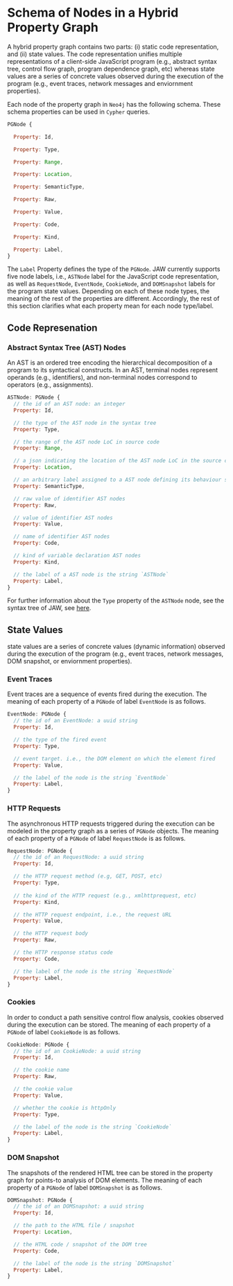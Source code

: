 # Schema of Nodes in a Hybrid Property Graph 
A hybrid property graph contains two parts: (i) static code representation, and (ii) state values.
The code representation unifies multiple representations of a client-side JavaScript program (e.g., abstract syntax tree, control flow graph, program dependence graph, etc) whereas state values are a series of concrete values observed during the execution of the program (e.g., event traces, network messages and enviornment properties).


Each node of the property graph in `Neo4j` has the following schema. 
These schema properties can be used in `Cypher` queries.

```javascript
PGNode {

  Property: Id,  

  Property: Type, 

  Property: Range, 

  Property: Location, 

  Property: SemanticType, 

  Property: Raw, 

  Property: Value, 

  Property: Code, 

  Property: Kind, 

  Property: Label, 
}
```

The `Label` Property defines the type of the `PGNode`. JAW currently supports five node labels,
i.e., `ASTNode` label for the JavaScript code representation, as well as `RequestNode`, `EventNode`, `CookieNode`, and `DOMSnapshot` labels for the program state values. Depending on each of these node types, the meaning of the rest of the properties are different. Accordingly, the rest of this section clarifies what each property mean for each node type/label.

## Code Represenation

### Abstract Syntax Tree (AST) Nodes
An AST is an ordered tree encoding the hierarchical decomposition of a program to its syntactical constructs. In an AST, terminal nodes represent operands (e.g., identifiers), and non-terminal nodes correspond to operators (e.g., assignments).


```javascript
ASTNode: PGNode {
  // the id of an AST node: an integer 
  Property: Id,  

  // the type of the AST node in the syntax tree
  Property: Type, 

  // the range of the AST node LoC in source code
  Property: Range, 

  // a json indicating the location of the AST node LoC in the source code
  Property: Location, 

  // an arbitrary label assigned to a AST node defining its behaviour symbolically.
  Property: SemanticType, 

  // raw value of identifier AST nodes
  Property: Raw, 

  // value of identifier AST nodes
  Property: Value, 

  // name of identifier AST nodes
  Property: Code, 

  // kind of variable declaration AST nodes
  Property: Kind, 

  // the label of a AST node is the string `ASTNode`
  Property: Label,
}
```

For further information about the `Type` property of the `ASTNode` node, see the syntax tree of JAW, see [here](syntax-tree.md).


## State Values

state values are a series of concrete values (dynamic information) observed during the execution of the program (e.g., event traces, network messages, DOM snapshot, or enviornment properties).

### Event Traces
Event traces are a sequence of events fired during the execution. The meaning of each property of a `PGNode` of label `EventNode` is as follows.  

```javascript
EventNode: PGNode {
  // the id of an EventNode: a uuid string 
  Property: Id,  

  // the type of the fired event
  Property: Type, 

  // event target. i.e., the DOM element on which the element fired
  Property: Value, 

  // the label of the node is the string `EventNode`
  Property: Label,
}
```

### HTTP Requests
The asynchronous HTTP requests triggered during the execution can be modeled in the property graph as a series of `PGNode` objects. The meaning of each property of a `PGNode` of label `RequestNode` is as follows.  

```javascript
RequestNode: PGNode {
  // the id of an RequestNode: a uuid string 
  Property: Id,  

  // the HTTP request method (e.g, GET, POST, etc)
  Property: Type, 
  
  // the kind of the HTTP request (e.g., xmlhttprequest, etc)
  Property: Kind, 

  // the HTTP request endpoint, i.e., the request URL
  Property: Value, 

  // the HTTP request body
  Property: Raw, 

  // the HTTP response status code
  Property: Code, 

  // the label of the node is the string `RequestNode`
  Property: Label,
}
```


### Cookies
In order to conduct a path sensitive control flow analysis, cookies observed during the execution can be stored.
The meaning of each property of a `PGNode` of label `CookieNode` is as follows. 

```javascript
CookieNode: PGNode {
  // the id of an CookieNode: a uuid string 
  Property: Id,  

  // the cookie name
  Property: Raw, 

  // the cookie value
  Property: Value, 

  // whether the cookie is httpOnly
  Property: Type, 

  // the label of the node is the string `CookieNode`
  Property: Label,
}
```


### DOM Snapshot
The snapshots of the rendered HTML tree can be stored in the property graph for points-to analysis of DOM elements.
The meaning of each property of a `PGNode` of label `DOMSnapshot` is as follows. 


```javascript
DOMSnapshot: PGNode {
  // the id of an DOMSnapshot: a uuid string 
  Property: Id,  

  // the path to the HTML file / snapshot
  Property: Location, 

  // the HTML code / snapshot of the DOM tree
  Property: Code, 

  // the label of the node is the string `DOMSnapshot`
  Property: Label,
}
```










